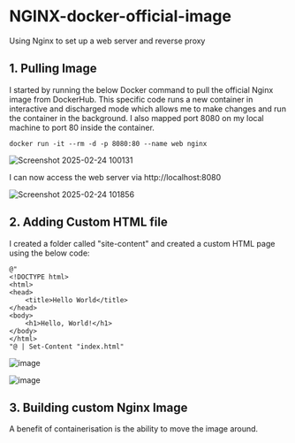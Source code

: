 # NGINX-docker-official-image
Using Nginx to set up a web server and reverse proxy

## 1. Pulling Image

I started by running the below Docker command to pull the official Nginx image from DockerHub. This specific code runs a new container in interactive and discharged mode which allows me to make changes and run the container in the background. I also mapped port 8080 on my local machine to port 80 inside the container.

`docker run -it --rm -d -p 8080:80 --name web nginx`


![Screenshot 2025-02-24 100131](https://github.com/user-attachments/assets/6eaab62f-e660-4045-82ac-717f98b15e68)




I can now access the web server via http://localhost:8080  





![Screenshot 2025-02-24 101856](https://github.com/user-attachments/assets/45ea988b-8f5c-4ee9-b564-fda12ff45daa)



## 2. Adding Custom HTML file
I created a folder called "site-content" and created a custom HTML page using the below code:
```
@"
<!DOCTYPE html>
<html>
<head>
    <title>Hello World</title>
</head>
<body>
    <h1>Hello, World!</h1>
</body>
</html>
"@ | Set-Content "index.html"

```




![image](https://github.com/user-attachments/assets/0dc9cd32-fe39-4272-bbac-f7fb5ca7cb3b)

![image](https://github.com/user-attachments/assets/de86e4a2-f472-4b84-96e1-18ae89b46126)


## 3. Building custom Nginx Image

A benefit of containerisation is the ability to move the image around. 
